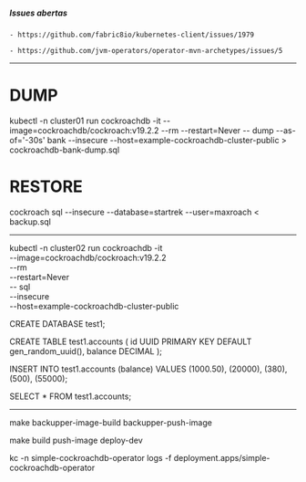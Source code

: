 ##### Issues abertas

	- https://github.com/fabric8io/kubernetes-client/issues/1979

	- https://github.com/jvm-operators/operator-mvn-archetypes/issues/5

--------------------------------------------------------------------

# DUMP
kubectl -n cluster01 run cockroachdb -it --image=cockroachdb/cockroach:v19.2.2 --rm --restart=Never -- dump  --as-of='-30s' bank --insecure --host=example-cockroachdb-cluster-public > cockroachdb-bank-dump.sql


# RESTORE
cockroach sql --insecure --database=startrek --user=maxroach < backup.sql

--------------------------------------------------------------------


kubectl -n cluster02 run cockroachdb -it \
--image=cockroachdb/cockroach:v19.2.2 \
--rm \
--restart=Never \
-- sql \
--insecure \
--host=example-cockroachdb-cluster-public


CREATE DATABASE test1;

CREATE TABLE test1.accounts (
    id UUID PRIMARY KEY DEFAULT gen_random_uuid(),
      balance DECIMAL
  );

INSERT INTO test1.accounts (balance)
  VALUES
      (1000.50), (20000), (380), (500), (55000);

SELECT * FROM test1.accounts;

--------------------------------------------------------------------

make backupper-image-build backupper-push-image

make build push-image deploy-dev

kc -n simple-cockroachdb-operator logs -f deployment.apps/simple-cockroachdb-operator
